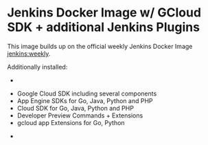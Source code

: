Jenkins Docker Image w/ GCloud SDK + additional Jenkins Plugins
====================================================

This image builds up on the official weekly Jenkins Docker Image [jenkins:weekly](https://registry.hub.docker.com/_/jenkins/).

Additionally installed:

-

* Google Cloud SDK including several components
 * App Engine SDKs for Go, Java, Python and PHP
 * Cloud SDK for Go, Java, Python and PHP
 * Developer Preview Commands + Extensions
 * gcloud app Extensions for Go, Python

-
